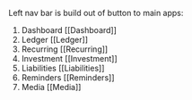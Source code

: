 Left nav bar is build out of button to main apps:
1. Dashboard [[Dashboard]]
2. Ledger [[Ledger]]
3. Recurring [[Recurring]]
4. Investment [[Investment]]
5. Liabilities [[Liabilities]]
6. Reminders [[Reminders]]
7. Media [[Media]]